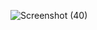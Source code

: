 ![Screenshot (40)](https://github.com/user-attachments/assets/5ebc14a4-db23-49c5-942c-5fdbb0e82889)
